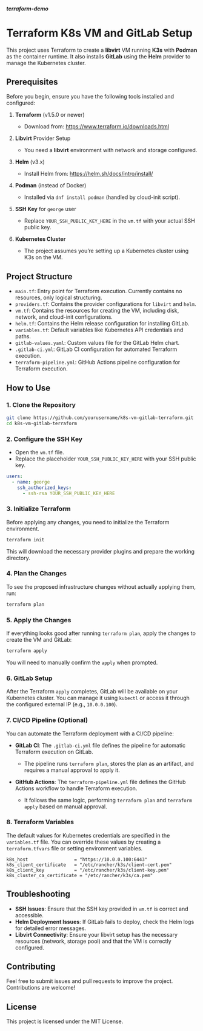 ##### terraform-demo

# Terraform K8s VM and GitLab Setup

This project uses Terraform to create a **libvirt** VM running **K3s** with **Podman** as the container runtime. It also installs **GitLab** using the **Helm** provider to manage the Kubernetes cluster.

## Prerequisites

Before you begin, ensure you have the following tools installed and configured:

1. **Terraform** (v1.5.0 or newer)
   - Download from: https://www.terraform.io/downloads.html

2. **Libvirt** Provider Setup
   - You need a **libvirt** environment with network and storage configured.

3. **Helm** (v3.x)
   - Install Helm from: https://helm.sh/docs/intro/install/

4. **Podman** (instead of Docker)
   - Installed via `dnf install podman` (handled by cloud-init script).

5. **SSH Key** for `george` user
   - Replace `YOUR_SSH_PUBLIC_KEY_HERE` in the `vm.tf` with your actual SSH public key.

6. **Kubernetes Cluster**
   - The project assumes you’re setting up a Kubernetes cluster using K3s on the VM.

## Project Structure

- `main.tf`: Entry point for Terraform execution. Currently contains no resources, only logical structuring.
- `providers.tf`: Contains the provider configurations for `libvirt` and `helm`.
- `vm.tf`: Contains the resources for creating the VM, including disk, network, and cloud-init configurations.
- `helm.tf`: Contains the Helm release configuration for installing GitLab.
- `variables.tf`: Default variables like Kubernetes API credentials and paths.
- `gitlab-values.yaml`: Custom values file for the GitLab Helm chart.
- `.gitlab-ci.yml`: GitLab CI configuration for automated Terraform execution.
- `terraform-pipeline.yml`: GitHub Actions pipeline configuration for Terraform execution.

## How to Use

### 1. Clone the Repository

```bash
git clone https://github.com/yourusername/k8s-vm-gitlab-terraform.git
cd k8s-vm-gitlab-terraform
```

### 2. Configure the SSH Key

- Open the `vm.tf` file.
- Replace the placeholder `YOUR_SSH_PUBLIC_KEY_HERE` with your SSH public key.

```yaml
users:
  - name: george
    ssh_authorized_keys:
      - ssh-rsa YOUR_SSH_PUBLIC_KEY_HERE
```

### 3. Initialize Terraform

Before applying any changes, you need to initialize the Terraform environment.

```bash
terraform init
```

This will download the necessary provider plugins and prepare the working directory.

### 4. Plan the Changes

To see the proposed infrastructure changes without actually applying them, run:

```bash
terraform plan
```

### 5. Apply the Changes

If everything looks good after running `terraform plan`, apply the changes to create the VM and GitLab:

```bash
terraform apply
```

You will need to manually confirm the `apply` when prompted.

### 6. GitLab Setup

After the Terraform `apply` completes, GitLab will be available on your Kubernetes cluster. You can manage it using `kubectl` or access it through the configured external IP (e.g., `10.0.0.100`).

### 7. CI/CD Pipeline (Optional)

You can automate the Terraform deployment with a CI/CD pipeline:

- **GitLab CI**: The `.gitlab-ci.yml` file defines the pipeline for automatic Terraform execution on GitLab.
  - The pipeline runs `terraform plan`, stores the plan as an artifact, and requires a manual approval to apply it.

- **GitHub Actions**: The `terraform-pipeline.yml` file defines the GitHub Actions workflow to handle Terraform execution.
  - It follows the same logic, performing `terraform plan` and `terraform apply` based on manual approval.

### 8. Terraform Variables

The default values for Kubernetes credentials are specified in the `variables.tf` file. You can override these values by creating a `terraform.tfvars` file or setting environment variables.

```hcl
k8s_host                 = "https://10.0.0.100:6443"
k8s_client_certificate   = "/etc/rancher/k3s/client-cert.pem"
k8s_client_key           = "/etc/rancher/k3s/client-key.pem"
k8s_cluster_ca_certificate = "/etc/rancher/k3s/ca.pem"
```

## Troubleshooting

- **SSH Issues**: Ensure that the SSH key provided in `vm.tf` is correct and accessible.
- **Helm Deployment Issues**: If GitLab fails to deploy, check the Helm logs for detailed error messages.
- **Libvirt Connectivity**: Ensure your libvirt setup has the necessary resources (network, storage pool) and that the VM is correctly configured.

## Contributing

Feel free to submit issues and pull requests to improve the project. Contributions are welcome!

## License

This project is licensed under the MIT License.
